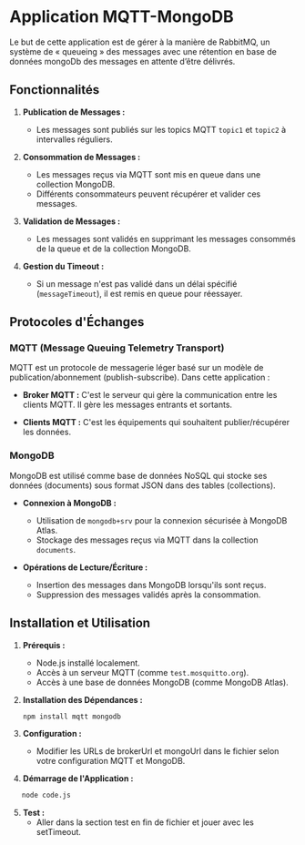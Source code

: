 # Application MQTT-MongoDB

Le but de cette application est de gérer à la manière de RabbitMQ, un système de « queueing » des messages 
avec une rétention en base de données mongoDb des messages en attente d’être délivrés. 

## Fonctionnalités

1. **Publication de Messages :**
   - Les messages sont publiés sur les topics MQTT `topic1` et `topic2` à intervalles réguliers.

2. **Consommation de Messages :**
   - Les messages reçus via MQTT sont mis en queue dans une collection MongoDB.
   - Différents consommateurs peuvent récupérer et valider ces messages.

3. **Validation de Messages :**
   - Les messages sont validés en supprimant les messages consommés de la queue et de la collection MongoDB.

4. **Gestion du Timeout :**
   - Si un message n'est pas validé dans un délai spécifié (`messageTimeout`), il est remis en queue pour réessayer.

## Protocoles d'Échanges

### MQTT (Message Queuing Telemetry Transport)

MQTT est un protocole de messagerie léger basé sur un modèle de publication/abonnement (publish-subscribe). Dans cette application :

- **Broker MQTT :**
  C'est le serveur qui gère la communication entre les clients MQTT. Il gère les messages entrants et sortants. 

- **Clients MQTT :**
  C'est les équipements qui souhaitent publier/récupérer les données.  

### MongoDB

MongoDB est utilisé comme base de données NoSQL qui stocke ses données (documents) sous format JSON dans des tables (collections).

- **Connexion à MongoDB :**
  - Utilisation de `mongodb+srv` pour la connexion sécurisée à MongoDB Atlas.
  - Stockage des messages reçus via MQTT dans la collection `documents`.

- **Opérations de Lecture/Écriture :**
  - Insertion des messages dans MongoDB lorsqu'ils sont reçus.
  - Suppression des messages validés après la consommation.

## Installation et Utilisation

1. **Prérequis :**
   - Node.js installé localement.
   - Accès à un serveur MQTT (comme `test.mosquitto.org`).
   - Accès à une base de données MongoDB (comme MongoDB Atlas).

2. **Installation des Dépendances :**
   ```bash
   npm install mqtt mongodb
   ```
3. **Configuration :**
   - Modifier les URLs de brokerUrl et mongoUrl dans le fichier selon votre configuration MQTT et MongoDB.
  
  4. **Démarrage de l'Application :**
```bash
   node code.js
   ```
5. **Test :**
   - Aller dans la section test en fin de fichier et jouer avec les setTimeout.  
